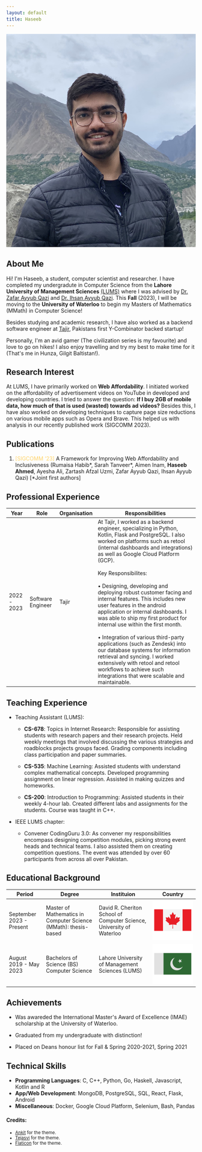 ```yaml
---
layout: default
title: Haseeb
---
```


<img class="profile-picture" src="./haseeb.jpeg">

## About Me


Hi! I'm Haseeb, a student, computer scientist and researcher. I have completed my undergradute in Computer Science from the **Lahore University of Management Sciences** [(LUMS)](https://lums.edu.pk/programmes/bs-computer-science) where I was advised by [Dr. Zafar Ayyub Qazi](https://web.lums.edu.pk/~zafar/) and [Dr. Ihsan Ayyub Qazi](https://www.ihsanqazi.com/). This <strong>Fall</strong> (2023), I will be moving to the <strong>University of Waterloo</strong> to begin my Masters of Mathematics (MMath) in Computer Science! 

Besides studying and academic research, I have also worked as a backend software engineer at [Tajir](https://www.tajir.app/sellers), Pakistans first Y-Combinator backed startup! 

Personally, I'm an avid gamer (The civilization series is my favourite) and love to go on hikes! I also enjoy travelling and try my best to make time for it (That's me in Hunza, Gilgit Baltistan!).

## Research Interest

At LUMS, I have primarily worked on <strong>Web Affordability</strong>. I initiated worked on the affordability of advertisement videos on YouTube in developed and developing countries. I tried to answer the question: <strong> If I buy 2GB of mobile data, how much of that is used (wasted) towards ad videos? </strong> Besides this, I have also worked on developing techniques to capture page size reductions on various mobile apps such as Opera and Brave. This helped us with analysis in our recently published work (SIGCOMM 2023).

## Publications

1. <span style='color:#FFD369;'>[SIGCOMM ‘23]</span> A Framework for Improving Web Affordability and Inclusiveness (Rumaisa Habib*, Sarah Tanveer*, Aimen Inam, <strong>Haseeb Ahmed</strong>, Ayesha Ali, Zartash Afzal Uzmi, Zafar Ayyub Qazi, Ihsan Ayyub Qazi) [*Joint first authors]


## Professional Experience

Year | Role | Organisation | Responsibilities
-----|------|--------------|-----------------
2022 - 2023 | Software Engineer  | Tajir | At Tajir, I worked as a backend engineer, specializing in Python, Kotlin, Flask and PostgreSQL. I also worked on platforms such as retool (internal dashboards and integrations) as well as Google Cloud Platform (GCP). <br ><br > Key Responsibilites: <br ><br > • Designing, developing and deploying robust customer facing and internal features. This includes new user features in the android application or internal dashboards. I was able to ship my first product for internal use within the first month. <br ><br > • Integration of various third-party applications (such as Zendesk) into our database systems for information retrieval and syncing. I worked extensively with retool and retool workflows to achieve such integrations that were scalable and maintainable.  

## Teaching Experience

* Teaching Assistant (LUMS):
    * **CS-678**: Topics in Internet Research:
    Responsible for assisting students with research papers and their research projects. Held weekly meetings that involved discussing the various strategies and roadblocks projects groups faced. Grading components including class participation and paper summaries.

    * **CS-535**: Machine Learning: Assisted students with understand complex mathematical concepts. Developed programming assignment on linear regression. Assisted in making quizzes and homeworks. 

    * **CS-200**: Introduction to Programming: Assisted students in their weekly 4-hour lab. Created different labs and assignments for the students. Course was taught in C++.

* IEEE LUMS chapter: 
    * Convener CodingGuru 3.0: As convener my responsibilities encompass designing competition modules, picking strong event heads and technical teams. I also assisted them on creating competition questions. The event was attended by over 60 participants from across all over Pakistan. 


## Educational Background

Period | Degree | Instituion | Country 
-----|------|--------------|----------
September 2023 - Present| Master of Mathematics in Computer Science (MMath): thesis-based| David R. Cheriton School of Computer Science, University of Waterloo| <img id='country_image' src='./resources/canada.png'>
August 2019 - May 2023| Bachelors of Science (BS) Computer Science | Lahore University of Management Sciences (LUMS) | <img id='country_image' src='./resources/pakistan.png'>

## Achievements

* Was awareded the International Master's Award of Excellence (IMAE) scholarship at the University of Waterloo.

* Graduated from my undergraduate with distinction! 

* Placed on Deans honour list for Fall & Spring 2020-2021, Spring 2021

## Technical Skills

* **Programming Languages**: C, C++, Python, Go, Haskell, Javascript, Kotlin and R
* **App/Web Development**: MongoDB, PostgreSQL, SQL, React, Flask, Android 
* **Miscellaneous**: Docker, Google Cloud Platform, Selenium, Bash, Pandas 


#### Credits: 
<ul>
<small>
<li><a href='https://github.com/ankitsultana/researcher/'>Ankit</a> for the theme.<br></li>
<li><a href='https://tejasvi.dev/'>Tejasvi</a> for the theme.<br></li>
<li><a href='https://www.flaticon.com/'>Flaticon</a> for the theme.<br></li>
</small>
</ul>
